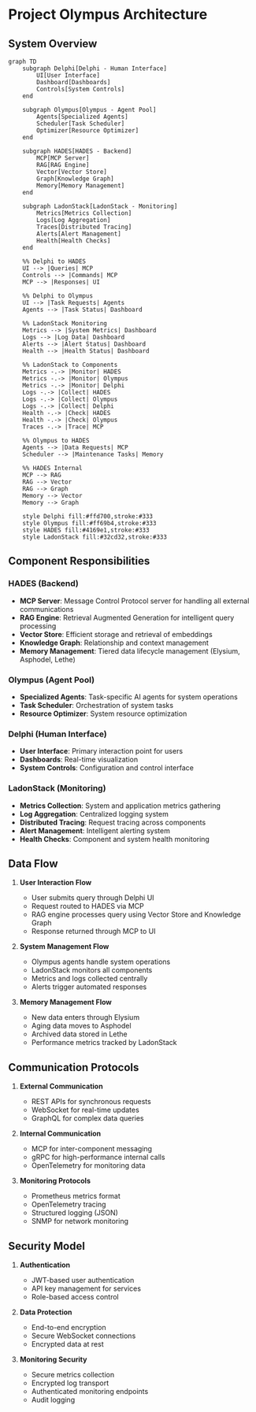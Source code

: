 # Project Olympus Architecture

## System Overview

```mermaid
graph TD
    subgraph Delphi[Delphi - Human Interface]
        UI[User Interface]
        Dashboard[Dashboards]
        Controls[System Controls]
    end

    subgraph Olympus[Olympus - Agent Pool]
        Agents[Specialized Agents]
        Scheduler[Task Scheduler]
        Optimizer[Resource Optimizer]
    end

    subgraph HADES[HADES - Backend]
        MCP[MCP Server]
        RAG[RAG Engine]
        Vector[Vector Store]
        Graph[Knowledge Graph]
        Memory[Memory Management]
    end

    subgraph LadonStack[LadonStack - Monitoring]
        Metrics[Metrics Collection]
        Logs[Log Aggregation]
        Traces[Distributed Tracing]
        Alerts[Alert Management]
        Health[Health Checks]
    end

    %% Delphi to HADES
    UI --> |Queries| MCP
    Controls --> |Commands| MCP
    MCP --> |Responses| UI

    %% Delphi to Olympus
    UI --> |Task Requests| Agents
    Agents --> |Task Status| Dashboard

    %% LadonStack Monitoring
    Metrics --> |System Metrics| Dashboard
    Logs --> |Log Data| Dashboard
    Alerts --> |Alert Status| Dashboard
    Health --> |Health Status| Dashboard

    %% LadonStack to Components
    Metrics -.-> |Monitor| HADES
    Metrics -.-> |Monitor| Olympus
    Metrics -.-> |Monitor| Delphi
    Logs -.-> |Collect| HADES
    Logs -.-> |Collect| Olympus
    Logs -.-> |Collect| Delphi
    Health -.-> |Check| HADES
    Health -.-> |Check| Olympus
    Traces -.-> |Trace| MCP

    %% Olympus to HADES
    Agents --> |Data Requests| MCP
    Scheduler --> |Maintenance Tasks| Memory

    %% HADES Internal
    MCP --> RAG
    RAG --> Vector
    RAG --> Graph
    Memory --> Vector
    Memory --> Graph

    style Delphi fill:#ffd700,stroke:#333
    style Olympus fill:#ff69b4,stroke:#333
    style HADES fill:#4169e1,stroke:#333
    style LadonStack fill:#32cd32,stroke:#333
```

## Component Responsibilities

### HADES (Backend)
- **MCP Server**: Message Control Protocol server for handling all external communications
- **RAG Engine**: Retrieval Augmented Generation for intelligent query processing
- **Vector Store**: Efficient storage and retrieval of embeddings
- **Knowledge Graph**: Relationship and context management
- **Memory Management**: Tiered data lifecycle management (Elysium, Asphodel, Lethe)

### Olympus (Agent Pool)
- **Specialized Agents**: Task-specific AI agents for system operations
- **Task Scheduler**: Orchestration of system tasks
- **Resource Optimizer**: System resource optimization

### Delphi (Human Interface)
- **User Interface**: Primary interaction point for users
- **Dashboards**: Real-time visualization
- **System Controls**: Configuration and control interface

### LadonStack (Monitoring)
- **Metrics Collection**: System and application metrics gathering
- **Log Aggregation**: Centralized logging system
- **Distributed Tracing**: Request tracing across components
- **Alert Management**: Intelligent alerting system
- **Health Checks**: Component and system health monitoring

## Data Flow

1. **User Interaction Flow**
   - User submits query through Delphi UI
   - Request routed to HADES via MCP
   - RAG engine processes query using Vector Store and Knowledge Graph
   - Response returned through MCP to UI

2. **System Management Flow**
   - Olympus agents handle system operations
   - LadonStack monitors all components
   - Metrics and logs collected centrally
   - Alerts trigger automated responses

3. **Memory Management Flow**
   - New data enters through Elysium
   - Aging data moves to Asphodel
   - Archived data stored in Lethe
   - Performance metrics tracked by LadonStack

## Communication Protocols

1. **External Communication**
   - REST APIs for synchronous requests
   - WebSocket for real-time updates
   - GraphQL for complex data queries

2. **Internal Communication**
   - MCP for inter-component messaging
   - gRPC for high-performance internal calls
   - OpenTelemetry for monitoring data

3. **Monitoring Protocols**
   - Prometheus metrics format
   - OpenTelemetry tracing
   - Structured logging (JSON)
   - SNMP for network monitoring

## Security Model

1. **Authentication**
   - JWT-based user authentication
   - API key management for services
   - Role-based access control

2. **Data Protection**
   - End-to-end encryption
   - Secure WebSocket connections
   - Encrypted data at rest

3. **Monitoring Security**
   - Secure metrics collection
   - Encrypted log transport
   - Authenticated monitoring endpoints
   - Audit logging
